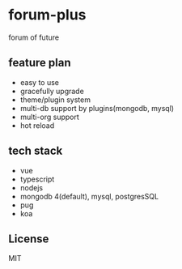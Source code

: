 # forum-plus
forum of future

## feature plan
- easy to use
- gracefully upgrade
- theme/plugin system
- multi-db support by plugins(mongodb, mysql)
- multi-org support
- hot reload

## tech stack
- vue
- typescript
- nodejs
- mongodb 4(default), mysql, postgresSQL
- pug
- koa

## License
MIT

